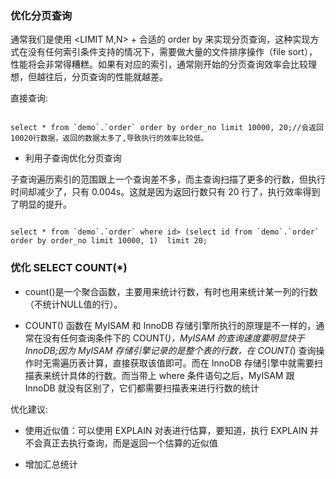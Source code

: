 
### 优化分页查询

通常我们是使用 <LIMIT M,N> + 合适的 order by 来实现分页查询，这种实现方式在没有任何索引条件支持的情况下，需要做大量的文件排序操作（file sort），性能将会非常得糟糕。如果有对应的索引，通常刚开始的分页查询效率会比较理想，但越往后，分页查询的性能就越差。

直接查询:

```

select * from `demo`.`order` order by order_no limit 10000, 20;//会返回10020行数据，返回的数据太多了,导致执行的效率比较低。

```
- 利用子查询优化分页查询

子查询遍历索引的范围跟上一个查询差不多，而主查询扫描了更多的行数，但执行时间却减少了，只有 0.004s。这就是因为返回行数只有 20 行了，执行效率得到了明显的提升。

```

select * from `demo`.`order` where id> (select id from `demo`.`order` order by order_no limit 10000, 1)  limit 20;

```

### 优化 SELECT COUNT(*)

- count()是一个聚合函数，主要用来统计行数，有时也用来统计某一列的行数（不统计NULL值的行）。

- COUNT() 函数在 MyISAM 和 InnoDB 存储引擎所执行的原理是不一样的，通常在没有任何查询条件下的 COUNT(*)，MyISAM 的查询速度要明显快于 InnoDB;因为 MyISAM 存储引擎记录的是整个表的行数，在 COUNT(*) 查询操作时无需遍历表计算，直接获取该值即可。而在 InnoDB 存储引擎中就需要扫描表来统计具体的行数。而当带上 where 条件语句之后，MyISAM 跟 InnoDB 就没有区别了，它们都需要扫描表来进行行数的统计

优化建议:

- 使用近似值：可以使用 EXPLAIN 对表进行估算，要知道，执行 EXPLAIN 并不会真正去执行查询，而是返回一个估算的近似值

- 增加汇总统计

